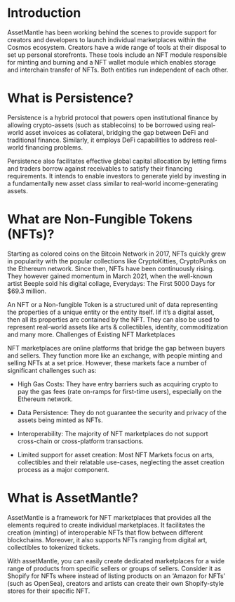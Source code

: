 # Introduction
AssetMantle has been working behind the scenes to provide support for creators and developers to launch individual marketplaces within the Cosmos ecosystem. Creators have a wide range of tools at their disposal to set up personal storefronts. These tools include an NFT module responsible for minting and burning and a NFT wallet module which enables storage and interchain transfer of NFTs. Both entities run independent of each other.

# What is Persistence?
Persistence is a hybrid protocol that powers open institutional finance by allowing crypto-assets (such as stablecoins) to be borrowed using real-world asset invoices as collateral, bridging the gap between DeFi and traditional finance. Similarly, it employs DeFi capabilities to address real-world financing problems.

Persistence also facilitates effective global capital allocation by letting firms and traders borrow against receivables to satisfy their financing requirements. It intends to enable investors to generate yield by investing in a fundamentally new asset class similar to real-world income-generating assets.

# What are Non-Fungible Tokens (NFTs)?

Starting as colored coins on the Bitcoin Network in 2017, NFTs quickly grew in popularity with the popular collections like CryptoKitties, CryptoPunks on the Ethereum network. Since then, NFTs have been continuously rising. They however gained momentum in March 2021, when the well-known artist Beeple sold his digital collage, Everydays: The First 5000 Days for $69.3 million.

An NFT or a Non-fungible Token is a structured unit of data representing the properties of a unique entity or the entity itself. Iif it’s a digital asset, then all its properties are contained by the NFT. They can also be used to represent real-world assets like arts & collectibles, identity, commoditization and many more.
Challenges of Existing NFT Marketplaces

NFT marketplaces are online platforms that bridge the gap between buyers and sellers. They function more like an exchange, with people minting and selling NFTs at a set price.
However, these markets face a number of significant challenges such as:

- High Gas Costs: They have entry barriers such as acquiring crypto to pay the gas fees (rate on-ramps for first-time users), especially on the Ethereum network.

- Data Persistence: They do not guarantee the security and privacy of the assets being minted as NFTs.

- Interoperability: The majority of NFT marketplaces do not support cross-chain or cross-platform transactions.

- Limited support for asset creation: Most NFT Markets focus on arts, collectibles and their relatable use-cases, neglecting the asset creation process as a major component.

# What is AssetMantle?

AssetMantle is a framework for NFT marketplaces that provides all the elements required to create individual marketplaces. It facilitates the creation (minting) of interoperable NFTs that flow between different blockchains. Moreover, it also supports NFTs ranging from digital art, collectibles to tokenized tickets.

With assetMantle, you can easily create dedicated marketplaces for a wide range of products from specific sellers or groups of sellers. Consider it as Shopify for NFTs where instead of listing products on an ‘Amazon for NFTs’ (such as OpenSea), creators and artists can create their own Shopify-style stores for their specific NFT.